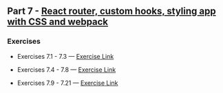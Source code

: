 ## Part 7 - [React router, custom hooks, styling app with CSS and webpack](https://fullstackopen.com/en/part6)

### Exercises

- Exercises 7.1 - 7.3 — [Exercise Link](https://fullstackopen.com/en/part7/react_router#exercises-7-1-7-3)

- Exercises 7.4 - 7.8 — [Exercise Link](https://fullstackopen.com/en/part7/custom_hooks#exercises-7-4-7-8)

- Exercises 7.9 - 7.21 — [Exercise Link](https://fullstackopen.com/en/part7/exercises_extending_the_bloglist#exercises-7-9-7-21)





